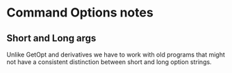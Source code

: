 # Command Options notes

## Short and Long args

Unlike GetOpt and derivatives we have to work with old programs that might
not have a consistent distinction between short and long option strings.
